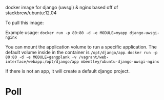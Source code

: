 docker image for django (uwsgi) & nginx
based off of stackbrew/ubuntu:12.04

To pull this image:

Example usage:
`docker run -p 80:80 -d -e MODULE=myapp django-uwsgi-nginx`

You can mount the application volume to run a specific application.  The default volume inside in the container is `/opt/django/app`.
`docker run -p 80:80 -d -e MODULE=gangplank -v /vagrant/web-interface/webapp:/opt/django/app mbentley/ubuntu-django-uwsgi-nginx`

If there is not an app, it will create a default django project.
# Poll
